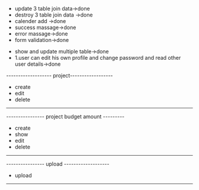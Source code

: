 - update 3 table join data->done
- destroy 3 table join data ->done
- calender add ->done
- success massage->done
- error massage->done
- form validation->done


* show and update multiple table->done
* 1.user can edit his own  profile and change password and read other user details->done

------------------- project------------------
* create
* edit 
* delete
-----------------------------------------

---------------- project budget amount ---------
* create 
* show 
* edit 
* delete
-------------------------------------------
---------------- upload -------------------
* upload 
-------------------------------------------